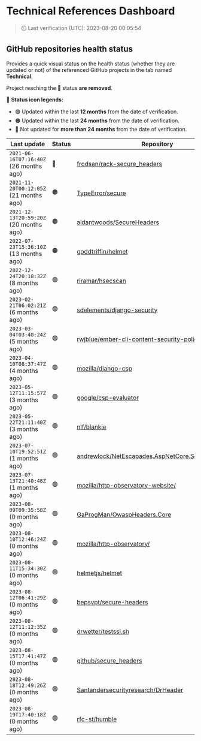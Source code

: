 
# Technical References Dashboard

> :timer_clock: Last verification (UTC): 2023-08-20 00:05:54

## GitHub repositories health status

Provides a quick visual status on the health status (whether they are updated or not) of the referenced GitHub projects in the tab named **Technical**.

Project reaching the :red_circle: status **are removed**.

:speech_balloon: **Status icon legends:**

* :green_circle: Updated within the last **12 months** from the date of verification.
* :orange_circle: Updated within the last **24 months** from the date of verification.
* :red_circle: Not updated for **more than 24 months** from the date of verification.

| Last update | Status | Repository |
| --- | --- | --- |
| `2021-06-16T07:16:40Z` (26 months ago) | :red_circle: | [frodsan/rack-secure_headers](https://github.com/frodsan/rack-secure_headers) |
| `2021-11-20T00:12:05Z` (21 months ago) | :orange_circle: | [TypeError/secure](https://github.com/TypeError/secure) |
| `2021-12-13T20:59:20Z` (20 months ago) | :orange_circle: | [aidantwoods/SecureHeaders](https://github.com/aidantwoods/SecureHeaders) |
| `2022-07-23T15:36:10Z` (13 months ago) | :orange_circle: | [goddtriffin/helmet](https://github.com/goddtriffin/helmet) |
| `2022-12-24T20:18:32Z` (8 months ago) | :green_circle: | [riramar/hsecscan](https://github.com/riramar/hsecscan) |
| `2023-02-21T06:02:21Z` (6 months ago) | :green_circle: | [sdelements/django-security](https://github.com/sdelements/django-security) |
| `2023-03-04T03:40:24Z` (5 months ago) | :green_circle: | [rwjblue/ember-cli-content-security-policy/](https://github.com/rwjblue/ember-cli-content-security-policy/) |
| `2023-04-10T08:37:47Z` (4 months ago) | :green_circle: | [mozilla/django-csp](https://github.com/mozilla/django-csp) |
| `2023-05-12T11:15:57Z` (3 months ago) | :green_circle: | [google/csp-evaluator](https://github.com/google/csp-evaluator) |
| `2023-05-22T21:11:40Z` (3 months ago) | :green_circle: | [nlf/blankie](https://github.com/nlf/blankie) |
| `2023-07-10T19:52:51Z` (1 months ago) | :green_circle: | [andrewlock/NetEscapades.AspNetCore.SecurityHeaders](https://github.com/andrewlock/NetEscapades.AspNetCore.SecurityHeaders) |
| `2023-07-13T21:40:48Z` (1 months ago) | :green_circle: | [mozilla/http-observatory-website/](https://github.com/mozilla/http-observatory-website/) |
| `2023-08-09T09:35:58Z` (0 months ago) | :green_circle: | [GaProgMan/OwaspHeaders.Core](https://github.com/GaProgMan/OwaspHeaders.Core) |
| `2023-08-10T12:46:24Z` (0 months ago) | :green_circle: | [mozilla/http-observatory/](https://github.com/mozilla/http-observatory/) |
| `2023-08-11T15:34:30Z` (0 months ago) | :green_circle: | [helmetjs/helmet](https://github.com/helmetjs/helmet) |
| `2023-08-12T06:41:29Z` (0 months ago) | :green_circle: | [bepsvpt/secure-headers](https://github.com/bepsvpt/secure-headers) |
| `2023-08-12T11:12:35Z` (0 months ago) | :green_circle: | [drwetter/testssl.sh](https://github.com/drwetter/testssl.sh) |
| `2023-08-15T17:41:47Z` (0 months ago) | :green_circle: | [github/secure_headers](https://github.com/github/secure_headers) |
| `2023-08-18T12:49:26Z` (0 months ago) | :green_circle: | [Santandersecurityresearch/DrHeader](https://github.com/Santandersecurityresearch/DrHeader) |
| `2023-08-19T17:40:18Z` (0 months ago) | :green_circle: | [rfc-st/humble](https://github.com/rfc-st/humble) |

